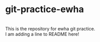 # git-practice-ewha
<br />
This is the repository for ewha git practice. <br>
I am adding a line to README here!
